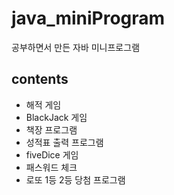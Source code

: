 # java_miniProgram
공부하면서 만든 자바 미니프로그램
## contents
- 해적 게임
- BlackJack 게임
- 책장 프로그램
- 성적표 출력 프로그램
- fiveDice 게임
- 패스워드 체크
- 로또 1등 2등 당첨 프로그램
